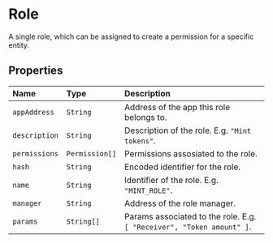 # Role

A single role, which can be assigned to create a permission for a specific entity.

## Properties

| Name | Type | Description |
| :--- | :--- | :--- |
| `appAddress` | `String` | Address of the app this role belongs to. |
| `description` | `String` | Description of the role. E.g. `"Mint tokens"`. |
| `permissions` | `Permission[]` | Permissions assosiated to the role. |
| `hash` | `String` | Encoded identifier for the role. |
| `name` | `String` | Identifier of the role. E.g. `"MINT_ROLE"`. |
| `manager` | `String` | Address of the role manager. |
| `params` | `String[]` | Params associated to the role. E.g. `[ "Receiver", "Token amount" ]`. |

